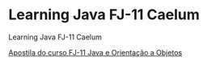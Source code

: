 Learning Java FJ-11 Caelum
==========================

Learning Java FJ-11 Caelum

[Apostila do curso FJ-11 Java e Orientação a Objetos](http://www.caelum.com.br/apostila-java-orientacao-objetos/)
